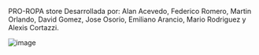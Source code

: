 PRO-ROPA store 
Desarrollada por: Alan Acevedo, Federico Romero, Martin Orlando, David Gomez, Jose Osorio, Emiliano Arancio, Mario Rodriguez y Alexis Cortazzi.

![image](https://user-images.githubusercontent.com/101600280/182440886-ed192f65-d121-408e-9cf9-ac6ebbe99151.png)


